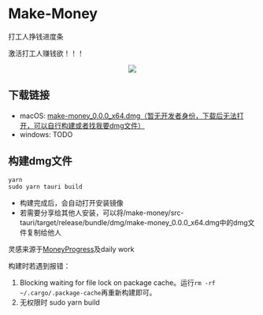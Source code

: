 # Make-Money

打工人挣钱进度条

激活打工人赚钱欲！！！

<p align="center">
  <!-- <img src="https://imgur.com/EUCZEB6.png" /> -->
  <img src="https://imgur.com/KQzZkAF.gif" />
</p>

## 下载链接
- macOS: [make-money_0.0.0_x64.dmg（暂无开发者身份，下载后无法打开，可以自行构建或者找我要dmg文件）](./download/make-money_0.0.0_x64.dmg)
- windows: TODO

## 构建dmg文件
```js
yarn
sudo yarn tauri build
```
- 构建完成后，会自动打开安装镜像
- 若需要分享给其他人安装，可以将/make-money/src-tauri/target/release/bundle/dmg/make-money_0.0.0_x64.dmg中的dmg文件复制给他人

灵感来源于[MoneyProgress](https://github.com/Lakr233/MoneyProgress)及daily work


构建时若遇到报错：

1. Blocking waiting for file lock on package cache。运行`rm -rf ~/.cargo/.package-cache`再重新构建即可。
2. 无权限时 sudo yarn build